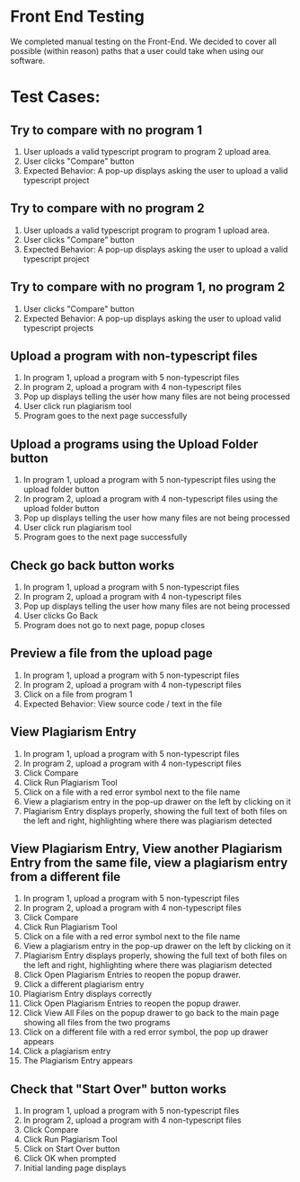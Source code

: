 # Front End Testing

We completed manual testing on the Front-End. We decided to cover all possible (within reason) paths that a user could take when using our software. 

# Test Cases:


## Try to compare with no program 1

1. User uploads a valid typescript program to program 2 upload area.
2. User clicks "Compare" button
3. Expected Behavior: A pop-up displays asking the user to upload a valid typescript project

## Try to compare with no program 2

1. User uploads a valid typescript program to program 1 upload area.
2. User clicks "Compare" button
3. Expected Behavior: A pop-up displays asking the user to upload a valid typescript project

## Try to compare with no program 1, no program 2

1. User clicks "Compare" button
2. Expected Behavior: A pop-up displays asking the user to upload valid typescript projects

## Upload a program with non-typescript files

1. In program 1, upload a program with 5 non-typescript files
2. In program 2, upload a program with 4 non-typescript files
3. Pop up displays telling the user how many files are not being processed
4. User click run plagiarism tool
5. Program goes to the next page successfully

## Upload a programs using the Upload Folder button

1. In program 1, upload a program with 5 non-typescript files using the upload folder button
2. In program 2, upload a program with 4 non-typescript files using the upload folder button
3. Pop up displays telling the user how many files are not being processed
4. User click run plagiarism tool
5. Program goes to the next page successfully

## Check go back button works

1. In program 1, upload a program with 5 non-typescript files
2. In program 2, upload a program with 4 non-typescript files
3. Pop up displays telling the user how many files are not being processed
4. User clicks Go Back
5. Program does not go to next page, popup closes

## Preview a file from the upload page

1. In program 1, upload a program with 5 non-typescript files
2. In program 2, upload a program with 4 non-typescript files
3. Click on a file from program 1
4. Expected Behavior: View source code / text in the file

## View Plagiarism Entry

1. In program 1, upload a program with 5 non-typescript files
2. In program 2, upload a program with 4 non-typescript files
3. Click Compare
4. Click Run Plagiarism Tool
5. Click on a file with a red error symbol next to the file name
6. View a plagiarism entry in the pop-up drawer on the left by clicking on it
7. Plagiarism Entry displays properly, showing the full text of both files on the left and right, highlighting where there was plagiarism detected

## View Plagiarism Entry, View another Plagiarism Entry from the same file, view a plagiarism entry from a different file

1. In program 1, upload a program with 5 non-typescript files
2. In program 2, upload a program with 4 non-typescript files
3. Click Compare
4. Click Run Plagiarism Tool
5. Click on a file with a red error symbol next to the file name
6. View a plagiarism entry in the pop-up drawer on the left by clicking on it
7. Plagiarism Entry displays properly, showing the full text of both files on the left and right, highlighting where there was plagiarism detected
8. Click Open Plagiarism Entries to reopen the popup drawer.
9. Click a different plagiarism entry
10. Plagiarism Entry displays correctly
11. Click Open Plagiarism Entries to reopen the popup drawer.
12. Click View All Files on the popup drawer to go back to the main page showing all files from the two programs
13. Click on a different file with a red error symbol, the pop up drawer appears
14. Click a plagiarism entry
15. The Plagiarism Entry appears

## Check that "Start Over" button works

1. In program 1, upload a program with 5 non-typescript files
2. In program 2, upload a program with 4 non-typescript files
3. Click Compare
4. Click Run Plagiarism Tool
5. Click on Start Over button
6. Click OK when prompted
7. Initial landing page displays

